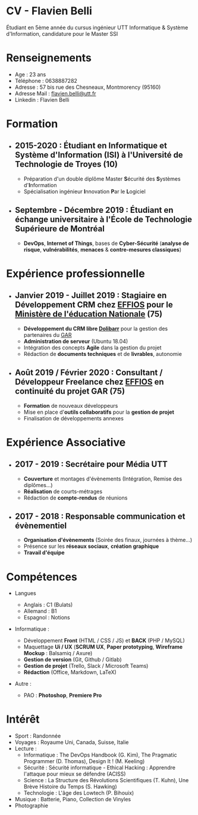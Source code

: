 # CV - Flavien Belli
Étudiant en 5ème année du cursus ingénieur UTT Informatique & Système d'Information, candidature pour le Master SSI

# Renseignements 
- Age : 23 ans
- Téléphone : 0638887282
- Adresse : 57 bis rue des Chesneaux, Montmorency (95160)
- Adresse Mail : flavien.belli@utt.fr
- Linkedin : Flavien Belli

# Formation 
- 2015-2020 : Étudiant en **Informatique et Système d'Information** (ISI) à l'**Université de Technologie de Troyes** (10)
  - 
  - Préparation d'un double diplôme Master **S**écurité des **S**ystèmes d'**I**nformation
  - Spécialisation ingénieur **I**nnovation **P**ar le **L**ogiciel
- Septembre - Décembre 2019 : Étudiant en **échange universitaire** à l'**École de Technologie Supérieure de Montréal**
  -  
  - **DevOps**, **Internet of Things**, bases de **Cyber-Sécurité** (**analyse de risque**, **vulnérabilités**, **menaces** & **contre-mesures classiques**)

# Expérience professionnelle 
- Janvier 2019 - Juillet 2019 : Stagiaire en **Développement CRM** chez [EFFIOS](http://www.effios.fr) pour le **[Ministère de l'éducation Nationale](https://www.education.gouv.fr/)**  (75)
  - 
  - **Développement du CRM libre [Dolibarr](https://www.dolibarr.org/)** pour la gestion des partenaires du [GAR](https://gar.education.fr/)
  - **Administration de serveur** (Ubuntu 18.04)
  - Intégration des concepts **Agile** dans la gestion du projet
  - Rédaction de **documents techniques** et de **livrables**, autonomie
  
- Août 2019 / Février 2020 : **Consultant** / **Développeur Freelance** chez [EFFIOS](http://www.effios.fr) en continuité du projet GAR (75)
  - 
  - **Formation** de nouveaux développeurs
  - Mise en place d'**outils collaboratifs** pour la **gestion de projet**
  - Finalisation de développements annexes

# Expérience Associative 
  
- 2017 - 2019 : **Secrétaire** pour Média UTT
  - 
  - **Couverture** et montages d'évènements (Intégration, Remise des diplômes...) 
  - **Réalisation** de courts-métrages
  - Rédaction de **compte-rendus** de réunions
  
- 2017 - 2018 : **Responsable communication** et évènementiel
  - 
  - **Organisation d'évènements** (Soirée des finaux, journées à thème...)
  - Présence sur les **réseaux sociaux**, **création graphique**
  - **Travail d'équipe**


# Compétences 
- Langues
  - Anglais : C1 (Bulats)
  - Allemand : B1 
  - Espagnol : Notions 

- Informatique : 
  - Développement **Front** (HTML / CSS / JS) et **BACK** (PHP / MySQL)
  - Maquettage **Ui / UX** (**SCRUM UX**, **Paper prototyping**, **Wireframe Mockup** : Balsamiq / Axure)  
  - **Gestion de version** (Git,  Github / Gitlab)
  - **Gestion de projet** (Trello, Slack / Microsoft Teams)
  - **Rédaction** (Office, Markdown, LaTeX)

- Autre : 
  - PAO : **Photoshop**, **Premiere Pro**
  

# Intérêt 
- Sport : Randonnée
- Voyages : Royaume Uni, Canada, Suisse, Italie
- Lecture : 
  - Informatique : The DevOps Handbook (G. Kim), The Pragmatic Programmer (D. Thomas), Design It ! (M. Keeling)
  - Sécurité : Sécurité informatique - Ethical Hacking : Apprendre l'attaque pour mieux se défendre (ACISS)
  - Science : La Structure des Révolutions Scientifiques (T. Kuhn), Une Brève Histoire du Temps (S. Hawking)
  - Technologie : L'âge des Lowtech (P. Bihouix)
- Musique : Batterie, Piano, Collection de Vinyles
- Photographie






